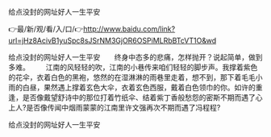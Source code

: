 给点没封的网址好人一生平安

👉最/新/观/看/入/口/👉http://www.baidu.com/link?url=jHz8AcivB1yuSpc8sJSrNM3GjOR6OSPiMLRbBTcVT1O&wd

给点没封的网址好人一生平安　　终身中态多的悲痛，怎样抛开？说起简单，做到多难。
　　江南的风轻轻的吹，江南的小巷传来咱们轻轻的脚步声。我撑着紫色的花伞，衣着白色的黑袍，悠然的在湿淋淋的雨巷里走着，想不到，那下着毛毛小雨的白昼，果然遇上撑着玄色大伞，衣着玄色西服，戴着白色领巾的你。如许的重逢，是否像戴望舒诗中的那位打着竹纸伞、结着紫丁香般愁怨的密斯不期而遇了心上人?是否像传闻中烟雨蒙蒙的江南里许文强再次不期而遇了冯程程?


给点没封的网址好人一生平安
